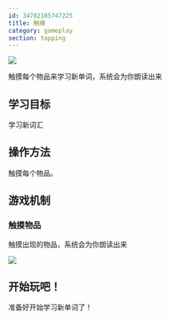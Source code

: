 ```yaml
---
id: 34782105747225
title: 触摸
category: gameplay 
section: tapping
---
```

![](https://help.studycat.com/hc/article_attachments/34782105723161)

触摸每个物品来学习新单词，系统会为你朗读出来

## 学习目标

学习新词汇

## 操作方法

触摸每个物品。

## 游戏机制

### 触摸物品

触摸出现的物品，系统会为你朗读出来

![](https://help.studycat.com/hc/article_attachments/34967116977049)

## 开始玩吧！

准备好开始学习新单词了！